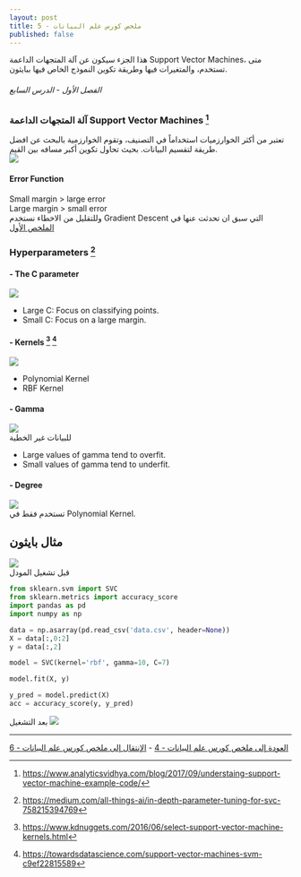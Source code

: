```yaml
---  
layout: post
title: ملخص كورس علم البيانات - 5
published: false
---  
```


هذا الجزء سيكون عن آلة المتجهات الداعمة Support Vector Machines، متى تستخدم، والمتغيرات فيها وطريقة تكوين النموذج الخاص فيها ببايثون.   
  
  



###### الفصل الأول - الدرس السابع  
### آلة المتجهات الداعمة Support Vector Machines [^1]  
تعتبر من أكثر الخوارزميات استخداماً في التصنيف، وتقوم الخوارزمية بالبحث عن افضل طريقة لتقسيم البيانات. بحيث تحاول تكوين أكبر مسافه بين القيم.  
![](https://alioh.github.io/images/2019-2-11/1.jpg)  

#### Error Function  
Small margin > large error  
Large margin > small error  
وللتقليل من الاخطاء نستخدم Gradient Descent التي سبق ان تحدثت عنها في [الملخص الأول](https://alioh.github.io/DSND-Notes-1/)

### Hyperparameters [^2]  

#### - The C parameter  
![](https://alioh.github.io/images/2019-3-17/c.png)  
* Large C: Focus on classifying points.  
* Small C: Focus on a large margin.  

#### - Kernels [^3] [^4]  
![](https://alioh.github.io/images/2019-3-17/kernels.png)  
* Polynomial Kernel  
* RBF Kernel  

#### - Gamma  
![](https://alioh.github.io/images/2019-3-17/gamma.png)  
للبيانات غير الخطية
* Large values of gamma tend to overfit.  
* Small values of gamma tend to underfit.  

#### - Degree  
![](https://alioh.github.io/images/2019-3-17/degree.png)  
تستخدم فقط في Polynomial Kernel.  



## مثال بايثون  
![](https://alioh.github.io/images/2019-3-17/data.png)  
قبل تشغيل المودل
```python
from sklearn.svm import SVC
from sklearn.metrics import accuracy_score
import pandas as pd
import numpy as np

data = np.asarray(pd.read_csv('data.csv', header=None))
X = data[:,0:2]
y = data[:,2]

model = SVC(kernel='rbf', gamma=10, C=7)

model.fit(X, y)

y_pred = model.predict(X)
acc = accuracy_score(y, y_pred)
```
بعد التشغيل
![](https://alioh.github.io/images/2019-3-17/data2.png)  
  
  
-----
[العودة إلى ملخص كورس علم البيانات - 4](https://alioh.github.io/DSND-Notes-4/)   -   [الإنتقال إلى ملخص كورس علم البيانات - 6](https://alioh.github.io/DSND-Notes-6)  
  
  
[^1]: <https://www.analyticsvidhya.com/blog/2017/09/understaing-support-vector-machine-example-code/>
[^2]: <https://medium.com/all-things-ai/in-depth-parameter-tuning-for-svc-758215394769>
[^3]: <https://www.kdnuggets.com/2016/06/select-support-vector-machine-kernels.html>
[^4]: <https://towardsdatascience.com/support-vector-machines-svm-c9ef22815589>
